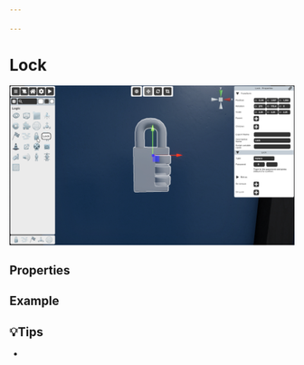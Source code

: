 ```yaml
---

---
```


# Lock

![Lock Selector](./img/Lock-Selector.png)


## Properties

### 


## Example


## 💡Tips
- 
